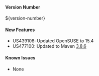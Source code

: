 #### Version Number
${version-number}

#### New Features
- US439108: Updated OpenSUSE to 15.4
- US477100: Updated to Maven [3.8.6](https://maven.apache.org/docs/3.8.6/release-notes.html)

#### Known Issues
- None
